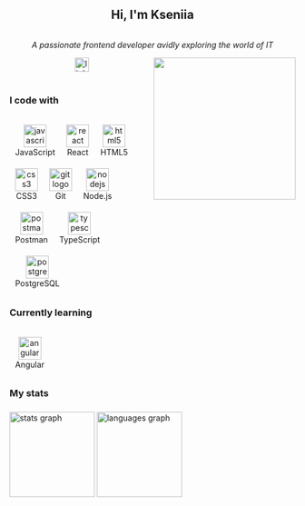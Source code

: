 <div align="center">
  <h2 style="display: inline-block; text-align: left;">Hi, I'm Kseniia</h2>
  <p align="center"><em>A passionate frontend developer avidly exploring the world of IT</em></p>
  <img style="float: right;" src="https://i.pinimg.com/originals/13/2a/33/132a3303351f65fbeb4e9d1eab996ecd.jpg" width="250" />
</div>
<div align="center">
  <a href="https://www.linkedin.com/in/ksenia-tikhonova/" target="_blank">
    <img src="https://img.shields.io/static/v1?message=LinkedIn&logo=linkedin&label=&color=0077B5&logoColor=white&labelColor=&style=for-the-badge" height="25" alt="linkedin logo"  />
  </a>
</div>

<br>

<h3 align="left">I code with</h3>

###

<div style="display: flex; flex-wrap: wrap; align-items: center;">
  <div style="text-align: center; margin: 10px;">
    <img src="https://cdn.jsdelivr.net/gh/devicons/devicon/icons/javascript/javascript-original.svg" height="40" alt="javascript logo"  />
    <div>JavaScript</div>
  </div>
  <div style="text-align: center; margin: 10px;">
    <img src="https://cdn.jsdelivr.net/gh/devicons/devicon/icons/react/react-original.svg" height="40" alt="react logo"  />
    <div>React</div>
  </div>
  <div style="text-align: center; margin: 10px;">
    <img src="https://cdn.jsdelivr.net/gh/devicons/devicon/icons/html5/html5-original.svg" height="40" alt="html5 logo"  />
    <div>HTML5</div>
  </div>
  <div style="text-align: center; margin: 10px;">
    <img src="https://cdn.jsdelivr.net/gh/devicons/devicon/icons/css3/css3-original.svg" height="40" alt="css3 logo"  />
    <div>CSS3</div>
  </div>
  <div style="text-align: center; margin: 10px;">
    <img src="https://skillicons.dev/icons?i=git" height="40" alt="git logo"  />
    <div>Git</div>
  </div>
  <div style="text-align: center; margin: 10px;">
    <img src="https://cdn.jsdelivr.net/gh/devicons/devicon/icons/nodejs/nodejs-original.svg" height="40" alt="nodejs logo"  />
    <div>Node.js</div>
  </div>
  <div style="text-align: center; margin: 10px;">
    <img src="https://skillicons.dev/icons?i=postman" height="40" alt="postman logo"  />
    <div>Postman</div>
  </div>
  <div style="text-align: center; margin: 10px;">
    <img src="https://cdn.jsdelivr.net/gh/devicons/devicon/icons/typescript/typescript-original.svg" height="40" alt="typescript logo"  />
    <div>TypeScript</div>
  </div>
  <div style="text-align: center; margin: 10px;">
    <img src="https://cdn.jsdelivr.net/gh/devicons/devicon/icons/postgresql/postgresql-original.svg" height="40" alt="postgresql logo" />
    <div>PostgreSQL</div>
  </div>
</div>

###

<h3 align="left">Currently learning</h3>

###

<div style="display: flex; align-items: center;">
  <div style="text-align: center; margin: 10px;">
    <img src="https://cdn.jsdelivr.net/gh/devicons/devicon/icons/angularjs/angularjs-original.svg" height="40" alt="angular logo" />
    <div>Angular</div>
  </div>
</div>



###

<h3 align="left">My stats</h3>

###
<div align="left">
  <img src="https://github-readme-stats.vercel.app/api?username=TikhonovaKs&hide_title=false&hide_rank=false&show_icons=true&include_all_commits=true&count_private=true&disable_animations=true&theme=gruvbox&locale=en&hide_border=true" height="150" alt="stats graph"  />
  <img src="https://github-readme-stats.vercel.app/api/top-langs?username=TikhonovaKs&locale=en&hide_title=false&layout=compact&card_width=320&langs_count=5&theme=gruvbox&hide_border=true" height="150" alt="languages graph"  />
</div>

###




